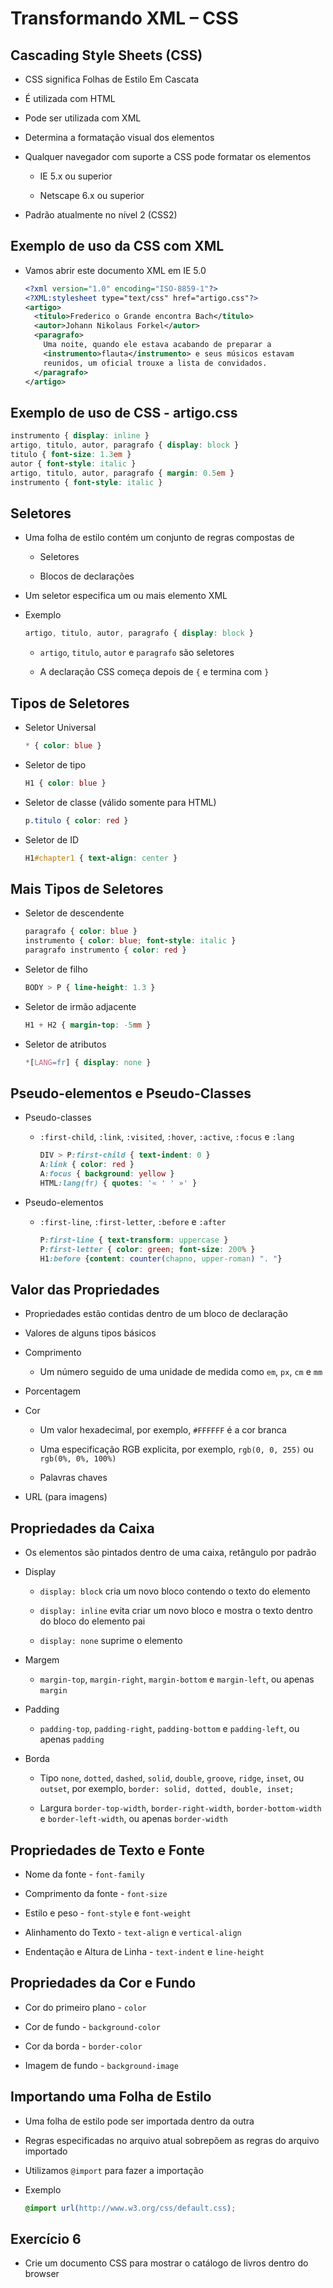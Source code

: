 # Transformando XML – CSS

## Cascading Style Sheets (CSS)

- CSS significa Folhas de Estilo Em Cascata

- É utilizada com HTML

- Pode ser utilizada com XML

- Determina a formatação visual dos elementos

- Qualquer navegador com suporte a CSS pode formatar os elementos

  - IE 5.x ou superior

  - Netscape 6.x ou superior

- Padrão atualmente no nível 2 (CSS2)

## Exemplo de uso da CSS com XML

- Vamos abrir este documento XML em IE 5.0

  ```xml
  <?xml version="1.0" encoding="ISO-8859-1"?>
  <?XML:stylesheet type="text/css" href="artigo.css"?>
  <artigo>
    <titulo>Frederico o Grande encontra Bach</titulo>
    <autor>Johann Nikolaus Forkel</autor>
    <paragrafo>
      Uma noite, quando ele estava acabando de preparar a
      <instrumento>flauta</instrumento> e seus músicos estavam
      reunidos, um oficial trouxe a lista de convidados.
    </paragrafo>
  </artigo>
  ```

## Exemplo de uso de CSS - artigo.css

```css
instrumento { display: inline }
artigo, titulo, autor, paragrafo { display: block }
titulo { font-size: 1.3em }
autor { font-style: italic }
artigo, titulo, autor, paragrafo { margin: 0.5em }
instrumento { font-style: italic }
```

## Seletores

- Uma folha de estilo contém um conjunto de regras compostas de

  - Seletores

  - Blocos de declarações

- Um seletor especifica um ou mais elemento XML

- Exemplo

  ```css
  artigo, titulo, autor, paragrafo { display: block }
  ```

  - `artigo`, `titulo`, `autor` e `paragrafo` são seletores

  - A declaração CSS começa depois de `{` e termina com `}`

## Tipos de Seletores

- Seletor Universal

  ```css
  * { color: blue }
  ```

- Seletor de tipo

  ```css
  H1 { color: blue }
  ```

- Seletor de classe (válido somente para HTML)

  ```css
  p.titulo { color: red }
  ```

- Seletor de ID

  ```css
  H1#chapter1 { text-align: center }
  ```

## Mais Tipos de Seletores

- Seletor de descendente

  ```css
  paragrafo { color: blue }
  instrumento { color: blue; font-style: italic }
  paragrafo instrumento { color: red }
  ```

- Seletor de filho

  ```css
  BODY > P { line-height: 1.3 }
  ```

- Seletor de irmão adjacente

  ```css
  H1 + H2 { margin-top: -5mm }
  ```

- Seletor de atributos

  ```css
  *[LANG=fr] { display: none }
  ```

## Pseudo-elementos e Pseudo-Classes

- Pseudo-classes

  - `:first-child`, `:link`, `:visited`, `:hover`, `:active`, `:focus` e `:lang`

    ```css
    DIV > P:first-child { text-indent: 0 }
    A:link { color: red }
    A:focus { background: yellow }
    HTML:lang(fr) { quotes: '« ' ' »' }
    ```

- Pseudo-elementos

  - `:first-line`, `:first-letter`, `:before` e `:after`

    ```css
    P:first-line { text-transform: uppercase }
    P:first-letter { color: green; font-size: 200% }
    H1:before {content: counter(chapno, upper-roman) ". "}
    ```

## Valor das Propriedades

- Propriedades estão contidas dentro de um bloco de declaração

- Valores de alguns tipos básicos

- Comprimento

  - Um número seguido de uma unidade de medida como `em`, `px`, `cm` e `mm`

- Porcentagem

- Cor

  - Um valor hexadecimal, por exemplo, `#FFFFFF` é a cor branca
  
  - Uma especificação RGB explicita, por exemplo, `rgb(0, 0, 255)` ou `rgb(0%, 0%, 100%)`
  
  - Palavras chaves

- URL (para imagens)

## Propriedades da Caixa

- Os elementos são pintados dentro de uma caixa, retângulo por padrão

- Display

  - `display: block` cria um novo bloco contendo o texto do elemento

  - `display: inline` evita criar um novo bloco e mostra o texto dentro do bloco do elemento pai

  - `display: none` suprime o elemento

- Margem

  - `margin-top`, `margin-right`, `margin-bottom` e `margin-left`, ou apenas `margin`

- Padding

  - `padding-top`, `padding-right`, `padding-bottom` e `padding-left`, ou apenas `padding`

- Borda

  - Tipo `none`, `dotted`, `dashed`, `solid`, `double`, `groove`, `ridge`, `inset`, ou `outset`, por exemplo, `border: solid, dotted, double, inset;`

  - Largura `border-top-width`, `border-right-width`, `border-bottom-width` e `border-left-width`, ou apenas `border-width`

## Propriedades de Texto e Fonte

- Nome da fonte - `font-family`

- Comprimento da fonte - `font-size`

- Estilo e peso - `font-style` e `font-weight`

- Alinhamento do Texto - `text-align` e `vertical-align`

- Endentação e Altura de Linha - `text-indent` e `line-height`

## Propriedades da Cor e Fundo

- Cor do primeiro plano - `color`

- Cor de fundo - `background-color`

- Cor da borda - `border-color`

- Imagem de fundo - `background-image`

## Importando uma Folha de Estilo

- Uma folha de estilo pode ser importada dentro da outra

- Regras especificadas no arquivo atual sobrepõem as regras do arquivo importado

- Utilizamos `@import` para fazer a importação

- Exemplo

  ```css
  @import url(http://www.w3.org/css/default.css);
  ```

## Exercício 6

- Crie um documento CSS para mostrar o catálogo de livros dentro do browser
